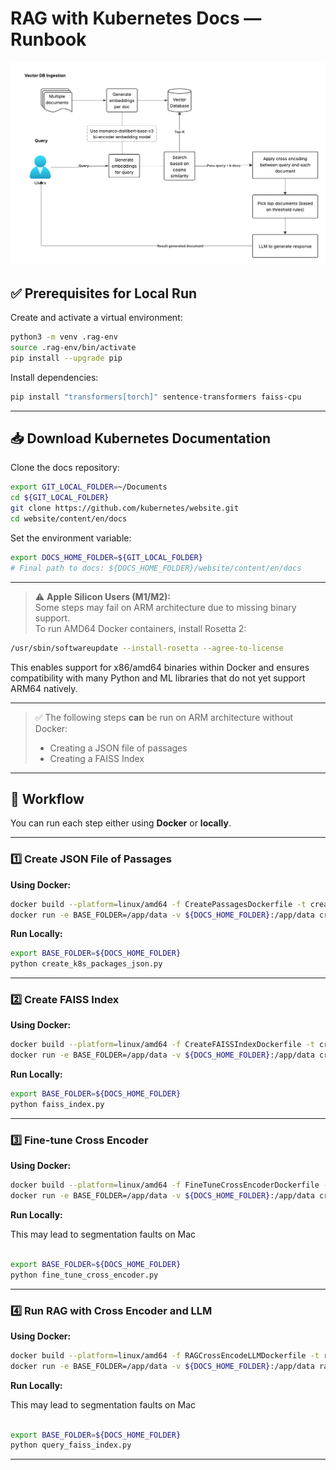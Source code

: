 # RAG with Kubernetes Docs — Runbook
![Using Cross Encoders to refine ranking on retrieved results](./assets/cross-encoder.png)

## ✅ Prerequisites for Local Run

Create and activate a virtual environment:

```bash
python3 -m venv .rag-env
source .rag-env/bin/activate
pip install --upgrade pip
```

Install dependencies:

```bash
pip install "transformers[torch]" sentence-transformers faiss-cpu
```

---

## 📥 Download Kubernetes Documentation

Clone the docs repository:

```bash
export GIT_LOCAL_FOLDER=~/Documents
cd ${GIT_LOCAL_FOLDER}
git clone https://github.com/kubernetes/website.git
cd website/content/en/docs
```

Set the environment variable:

```bash
export DOCS_HOME_FOLDER=${GIT_LOCAL_FOLDER}
# Final path to docs: ${DOCS_HOME_FOLDER}/website/content/en/docs
```

---

> ⚠️ **Apple Silicon Users (M1/M2):**  
> Some steps may fail on ARM architecture due to missing binary support.  
> To run AMD64 Docker containers, install Rosetta 2:

```bash
/usr/sbin/softwareupdate --install-rosetta --agree-to-license
```

This enables support for x86/amd64 binaries within Docker and ensures compatibility with many Python and ML libraries that do not yet support ARM64 natively.

---

> ✅ The following steps **can** be run on ARM architecture without Docker:
> - Creating a JSON file of passages
> - Creating a FAISS Index

---

## 🔨 Workflow

You can run each step either using **Docker** or **locally**.

---

### 1️⃣ Create JSON File of Passages

**Using Docker:**

```bash
docker build --platform=linux/amd64 -f CreatePassagesDockerfile -t createpassages .
docker run -e BASE_FOLDER=/app/data -v ${DOCS_HOME_FOLDER}:/app/data createpassages
```

**Run Locally:**

```bash
export BASE_FOLDER=${DOCS_HOME_FOLDER}
python create_k8s_packages_json.py
```

---

### 2️⃣ Create FAISS Index

**Using Docker:**

```bash
docker build --platform=linux/amd64 -f CreateFAISSIndexDockerfile -t createfaissindex .
docker run -e BASE_FOLDER=/app/data -v ${DOCS_HOME_FOLDER}:/app/data createfaissindex
```

**Run Locally:**

```bash
export BASE_FOLDER=${DOCS_HOME_FOLDER}
python faiss_index.py
```

---

### 3️⃣ Fine-tune Cross Encoder

**Using Docker:**

```bash
docker build --platform=linux/amd64 -f FineTuneCrossEncoderDockerfile -t cross-encoder-tuning-runner .
docker run -e BASE_FOLDER=/app/data -v ${DOCS_HOME_FOLDER}:/app/data cross-encoder-tuning-runner
```

**Run Locally:**

This may lead to segmentation faults on Mac
```bash

export BASE_FOLDER=${DOCS_HOME_FOLDER}
python fine_tune_cross_encoder.py
```

---

### 4️⃣ Run RAG with Cross Encoder and LLM

**Using Docker:**

```bash
docker build --platform=linux/amd64 -f RAGCrossEncodeLLMDockerfile -t rag-runner .
docker run -e BASE_FOLDER=/app/data -v ${DOCS_HOME_FOLDER}:/app/data rag-runner
```


**Run Locally:**

This may lead to segmentation faults on Mac

```bash

export BASE_FOLDER=${DOCS_HOME_FOLDER}
python query_faiss_index.py
```

---
